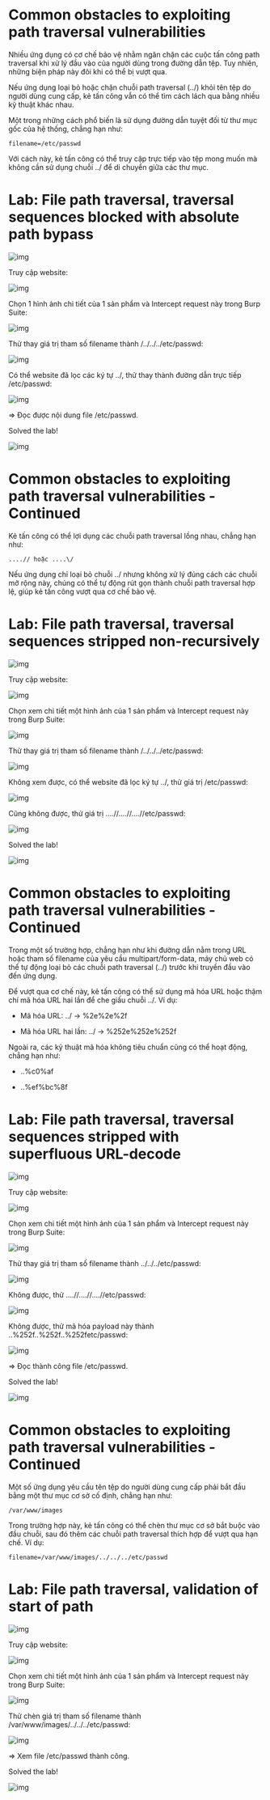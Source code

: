 # Common obstacles to exploiting path traversal vulnerabilities

Nhiều ứng dụng có cơ chế bảo vệ nhằm ngăn chặn các cuộc tấn công path traversal khi xử lý đầu vào của người dùng trong đường dẫn tệp. Tuy nhiên, những biện pháp này đôi khi có thể bị vượt qua.

Nếu ứng dụng loại bỏ hoặc chặn chuỗi path traversal (../) khỏi tên tệp do người dùng cung cấp, kẻ tấn công vẫn có thể tìm cách lách qua bằng nhiều kỹ thuật khác nhau.

Một trong những cách phổ biến là sử dụng đường dẫn tuyệt đối từ thư mục gốc của hệ thống, chẳng hạn như:

    filename=/etc/passwd

Với cách này, kẻ tấn công có thể truy cập trực tiếp vào tệp mong muốn mà không cần sử dụng chuỗi ../ để di chuyển giữa các thư mục.

# Lab: File path traversal, traversal sequences blocked with absolute path bypass

![img](https://github.com/DucThinh47/PortSwigger/blob/main/Path-Traversal/images/image7.png?raw=true)

Truy cập website:

![img](https://github.com/DucThinh47/PortSwigger/blob/main/Path-Traversal/images/image8.png?raw=true)

Chọn 1 hình ảnh chi tiết của 1 sản phẩm và Intercept request này trong Burp Suite: 

![img](https://github.com/DucThinh47/PortSwigger/blob/main/Path-Traversal/images/image9.png?raw=true)

Thử thay giá trị tham số filename thành /../../../etc/passwd: 

![img](https://github.com/DucThinh47/PortSwigger/blob/main/Path-Traversal/images/image10.png?raw=true)

Có thể website đã lọc các ký tự ../, thử thay thành đường dẫn trực tiếp /etc/passwd: 

![img](https://github.com/DucThinh47/PortSwigger/blob/main/Path-Traversal/images/image11.png?raw=true)

=> Đọc được nội dung file /etc/passwd.

Solved the lab!

![img](https://github.com/DucThinh47/PortSwigger/blob/main/Path-Traversal/images/image12.png?raw=true)

# Common obstacles to exploiting path traversal vulnerabilities - Continued

Kẻ tấn công có thể lợi dụng các chuỗi path traversal lồng nhau, chẳng hạn như:

    ....// hoặc ....\/

Nếu ứng dụng chỉ loại bỏ chuỗi ../ nhưng không xử lý đúng cách các chuỗi mở rộng này, chúng có thể tự động rút gọn thành chuỗi path traversal hợp lệ, giúp kẻ tấn công vượt qua cơ chế bảo vệ.

# Lab: File path traversal, traversal sequences stripped non-recursively

![img](https://github.com/DucThinh47/PortSwigger/blob/main/Path-Traversal/images/image13.png?raw=true)

Truy cập website: 

![img](https://github.com/DucThinh47/PortSwigger/blob/main/Path-Traversal/images/image14.png?raw=true)

Chọn xem chi tiết một hình ảnh của 1 sản phẩm và Intercept request này trong Burp Suite: 

![img](https://github.com/DucThinh47/PortSwigger/blob/main/Path-Traversal/images/image15.png?raw=true)

Thử thay giá trị tham số filename thành /../../../etc/passwd: 

![img](https://github.com/DucThinh47/PortSwigger/blob/main/Path-Traversal/images/image16.png?raw=true)

Không xem được, có thể website đã lọc ký tự ../, thử giá trị /etc/passwd: 

![img](https://github.com/DucThinh47/PortSwigger/blob/main/Path-Traversal/images/image17.png?raw=true)

Cũng không được, thử giá trị ....//....//....//etc/passwd:

![img](https://github.com/DucThinh47/PortSwigger/blob/main/Path-Traversal/images/image18.png?raw=true)

Solved the lab!

![img](https://github.com/DucThinh47/PortSwigger/blob/main/Path-Traversal/images/image19.png?raw=true)

# Common obstacles to exploiting path traversal vulnerabilities - Continued

Trong một số trường hợp, chẳng hạn như khi đường dẫn nằm trong URL hoặc tham số filename của yêu cầu multipart/form-data, máy chủ web có thể tự động loại bỏ các chuỗi path traversal (../) trước khi truyền đầu vào đến ứng dụng.

Để vượt qua cơ chế này, kẻ tấn công có thể sử dụng mã hóa URL hoặc thậm chí mã hóa URL hai lần để che giấu chuỗi ../. Ví dụ:

- Mã hóa URL: ../ → %2e%2e%2f

- Mã hóa URL hai lần: ../ → %252e%252e%252f

Ngoài ra, các kỹ thuật mã hóa không tiêu chuẩn cũng có thể hoạt động, chẳng hạn như:

- ..%c0%af

- ..%ef%bc%8f

# Lab: File path traversal, traversal sequences stripped with superfluous URL-decode

![img](https://github.com/DucThinh47/PortSwigger/blob/main/Path-Traversal/images/image20.png?raw=true)

Truy cập website: 

![img](https://github.com/DucThinh47/PortSwigger/blob/main/Path-Traversal/images/image21.png?raw=true)

Chọn xem chi tiết một hình ảnh của 1 sản phẩm và Intercept request này trong Burp Suite: 

![img](https://github.com/DucThinh47/PortSwigger/blob/main/Path-Traversal/images/image22.png?raw=true)

Thử thay giá trị tham số filename thành ../../../etc/passwd: 

![img](https://github.com/DucThinh47/PortSwigger/blob/main/Path-Traversal/images/image23.png?raw=true)

Không được, thử ....//....//....//etc/passwd: 

![img](https://github.com/DucThinh47/PortSwigger/blob/main/Path-Traversal/images/image24.png?raw=true)

Không được, thử mã hóa payload này thành ..%252f..%252f..%252fetc/passwd:

![img](https://github.com/DucThinh47/PortSwigger/blob/main/Path-Traversal/images/image25.png?raw=true)

=> Đọc thành công file /etc/passwd.

Solved the lab!

![img](https://github.com/DucThinh47/PortSwigger/blob/main/Path-Traversal/images/image26.png?raw=true)

# Common obstacles to exploiting path traversal vulnerabilities - Continued

Một số ứng dụng yêu cầu tên tệp do người dùng cung cấp phải bắt đầu bằng một thư mục cơ sở cố định, chẳng hạn như:

    /var/www/images

Trong trường hợp này, kẻ tấn công có thể chèn thư mục cơ sở bắt buộc vào đầu chuỗi, sau đó thêm các chuỗi path traversal thích hợp để vượt qua hạn chế. Ví dụ:

    filename=/var/www/images/../../../etc/passwd

# Lab: File path traversal, validation of start of path

![img](https://github.com/DucThinh47/PortSwigger/blob/main/Path-Traversal/images/image27.png?raw=true)

Truy cập website: 

![img](https://github.com/DucThinh47/PortSwigger/blob/main/Path-Traversal/images/image28.png?raw=true)

Chọn xem chi tiết một hình ảnh của 1 sản phẩm và Intercept request này trong Burp Suite: 

![img](https://github.com/DucThinh47/PortSwigger/blob/main/Path-Traversal/images/image29.png?raw=true)

Thử chèn giá trị tham số filename thành /var/www/images/../../../etc/passwd: 

![img](https://github.com/DucThinh47/PortSwigger/blob/main/Path-Traversal/images/image30.png?raw=true)

=> Xem file /etc/passwd thành công.

Solved the lab!

![img](https://github.com/DucThinh47/PortSwigger/blob/main/Path-Traversal/images/image31.png?raw=true)

